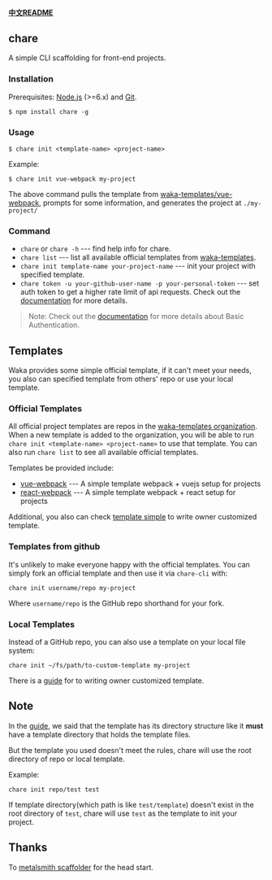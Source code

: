 #### [中文README](https://github.com/dwqs/chare/blob/master/README_zh.md)

## chare
A simple CLI scaffolding for front-end projects.

### Installation
Prerequisites: [Node.js](https://nodejs.org/en/) (>=6.x) and [Git](https://git-scm.com/).

```
$ npm install chare -g
```

### Usage
```
$ chare init <template-name> <project-name>
```

Example:

```
$ chare init vue-webpack my-project
```

The above command pulls the template from [waka-templates/vue-webpack](https://github.com/waka-templates/vue-webpack), prompts for some information, and generates the project at `./my-project/`


### Command

* `chare` or `chare -h` --- find help info for chare.
* `chare list` --- list all available official templates from [waka-templates](https://github.com/waka-templates).
* `chare init template-name your-project-name` --- init your project with specified template.
* `chare token -u your-github-user-name -p your-personal-token` --- set auth token to get a higher rate limit of api requests. Check out the [documentation](https://developer.github.com/v3/#rate-limiting) for more details.

>Note: Check out the [documentation](https://developer.github.com/v3/auth/#basic-authentication) for more details about Basic Authentication.

## Templates
Waka provides some simple official template, if it can't meet your needs, you also can specified template from others' repo or use your local template.

### Official Templates
All official project templates are repos in the [waka-templates organization](https://github.com/waka-templates). When a new template is added to the organization, you will be able to run `chare init <template-name> <project-name>` to use that template. You can also run `chare list` to see all available official templates.

Templates be provided include:

* [vue-webpack](https://github.com/waka-templates/vue-webpack) --- A simple template webpack + vuejs setup for projects
* [react-webpack](https://github.com/waka-templates/react-webpack) ---  A simple template webpack + react setup for projects

Additional, you also can check [template simple](https://github.com/chare-templates/template-simple) to write owner customized template.

### Templates from github
It's unlikely to make everyone happy with the official templates. You can simply fork an official template and then use it via `chare-cli` with:

```
chare init username/repo my-project
```

Where `username/repo` is the GitHub repo shorthand for your fork.

### Local Templates

Instead of a GitHub repo, you can also use a template on your local file system:

```
chare init ~/fs/path/to-custom-template my-project
```

There is a [guide](https://github.com/waka-templates/template-simple) for to writing owner customized template.

## Note

In the [guide](https://github.com/waka-templates/template-simple), we said that the template has its directory structure like it **must** have a template directory that holds the template files.

But the template you used doesn't meet the rules, chare will use the root directory of repo or local template.

Example:

```
chare init repo/test test
```

If template directory(which path is like `test/template`) doesn't exist in the root directory of `test`, chare will use `test` as the template to init your project.


## Thanks
To [metalsmith scaffolder](https://github.com/metalsmith/metalsmith/blob/master/examples/project-scaffolder) for the head start.
